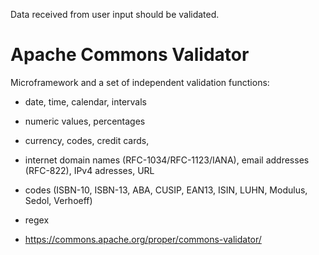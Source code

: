 Data received from user input should be validated.

# Apache Commons Validator
Microframework and a set of independent validation functions:
- date, time, calendar, intervals
- numeric values, percentages
- currency, codes, credit cards, 
- internet domain names (RFC-1034/RFC-1123/IANA), email addresses (RFC-822), IPv4 adresses, URL
- codes (ISBN-10, ISBN-13, ABA, CUSIP, EAN13, ISIN, LUHN, Modulus, Sedol, Verhoeff)
- regex

- https://commons.apache.org/proper/commons-validator/
